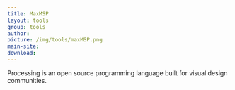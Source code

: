 ```yaml
---
title: MaxMSP
layout: tools
group: tools
author:
picture: /img/tools/maxMSP.png
main-site:
download:
---
```

Processing is an open source programming language built for visual design communities.